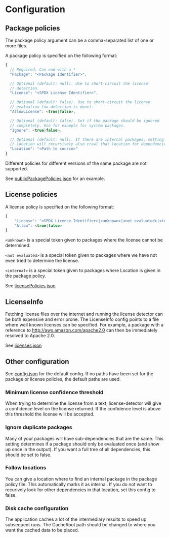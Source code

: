 # Configuration

## Package policies

The package policy argument can be a comma-separated list of one or more files.

A package policy is specified on the following format:

```javascript
{
  // Required. Can end with a *
  "Package": "<Package Identifier>",

  // Optional (default: null). Use to short-circuit the license
  // detection.
  "License": "<SPDX License Identifier>", 

  // Optional (default: false). Use to short-circuit the license
  // evaluation (no detection is done).
  "AllowLicense": <true|false>,

  // Optional (default: false). Set if the package should be ignored
  // completely. Use for example for system packages.
  "Ignore": <true|false>,

  // Optional (default: null). If there are internal packages, setting the
  // location will recursively also crawl that location for dependencies.
  "Location": "<Path to source>"
}
```

Different policies for different versions of the same package are not supported. 

See [publicPackagePolicies.json](src/Main/publicPackagePolicies.json) for an
example.

## License policies

A license policy is specified on the following format:

```javascript
{
    "License": "<SPDX License Identifier>|<unknown>|<not evaluated>|<internal>",
    "Allow": <true|false>
}
```

`<unknown>` is a special token given to packages where the license cannot be determined.

`<not evaluated>` is a special token given to packages where we have not even tried to determine the license.

`<internal>` is a special token given to packages where Location is given in the package policy.

See [licensePolicies.json](src/Main/licensePolicies.json)

## LicenseInfo

Fetching license files over the internet and running the license detector can
be both expensive and error prone. The LicenseInfo config points to a file
where well known licenses can be specified. For example, a package with
a reference to http://aws.amazon.com/apache2.0 can then be immediately resolved
to Apache 2.0.

See [licenses.json](src/Main/licenses.json)

## Other configuration

See [config.json](src/Main/config.json) for the default config. If no paths have
been set for the package or license policies, the default paths are used.

### Minimum license confidence threshold

When trying to determine the license from a text, license-detector will give a
confidence level on the license returned. If the confidence level is above this
threshold the license will be accepted.

### Ignore duplicate packages

Many of your packages will have sub-dependencies that are the same. This setting
determines if a package should only be evaluated once (and show up once in the
output). If you want a full tree of all dependencies, this should be set to false.

### Follow locations

You can give a location where to find an internal package in the package policy
file. This automatically marks it as internal. If you do not want to recurively
look for other dependencies in that location, set this config to false.

### Disk cache configuration

The application caches a lot of the intermediary results to speed up subsequent
runs. The CacheRoot path should be changed to where you want the cached data to
be placed.
